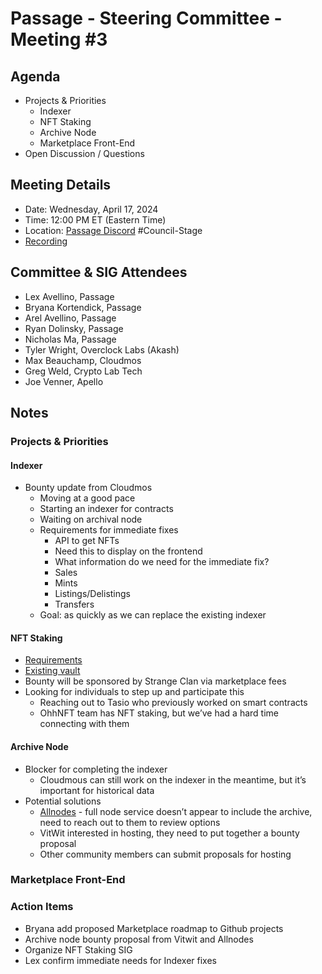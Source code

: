 # Passage - Steering Committee - Meeting #3

## Agenda
- Projects & Priorities
  - Indexer
  - NFT Staking
  - Archive Node
  - Marketplace Front-End
- Open Discussion / Questions

## Meeting Details
- Date: Wednesday, April 17, 2024
- Time: 12:00 PM ET (Eastern Time)
- Location: [Passage Discord](https://discord.gg/passage) #Council-Stage
- [Recording ](https://youtu.be/H8F4xgQzuJ8)

## Committee & SIG Attendees
- Lex Avellino, Passage
- Bryana Kortendick, Passage
- Arel Avellino, Passage
- Ryan Dolinsky, Passage
- Nicholas Ma, Passage
- Tyler Wright, Overclock Labs (Akash)
- Max Beauchamp, Cloudmos
- Greg Weld, Crypto Lab Tech
- Joe Venner, Apello

##  Notes
### Projects & Priorities
#### Indexer
- Bounty update from Cloudmos
  - Moving at a good pace
  - Starting an indexer for contracts
  - Waiting on archival node
  - Requirements for immediate fixes
    - API to get NFTs
    - Need this to display on the frontend
    - What information do we need for the immediate fix?
    - Sales
    - Mints
    - Listings/Delistings
    - Transfers 
  - Goal: as quickly as we can replace the existing indexer

#### NFT Staking
- [Requirements](https://github.com/Passage-Chain/community/blob/main/sig-nft-staking/nft-staking-req.md)
- [Existing vault ](https://github.com/envadiv/passage-contracts/tree/main/contracts/nft/nft-vault)
- Bounty will be sponsored by Strange Clan via marketplace fees
- Looking for individuals to step up and participate this
  - Reaching out to Tasio who previously worked on smart contracts
  - OhhNFT team has NFT staking, but we’ve had a hard time connecting with them

#### Archive Node
- Blocker for completing the indexer
  - Cloudmous can still work on the indexer in the meantime, but it’s important for historical data
- Potential solutions
  -  [Allnodes](https://www.allnodes.com/) - full node service doesn’t appear to include the archive, need to reach out to them to review options
  -  VitWit interested in hosting, they need to put together a bounty proposal
  -  Other community members can submit proposals for hosting

### Marketplace Front-End

### Action Items
- Bryana add proposed Marketplace roadmap to Github projects
- Archive node bounty proposal from Vitwit and Allnodes
- Organize NFT Staking SIG
- Lex confirm immediate needs for Indexer fixes
